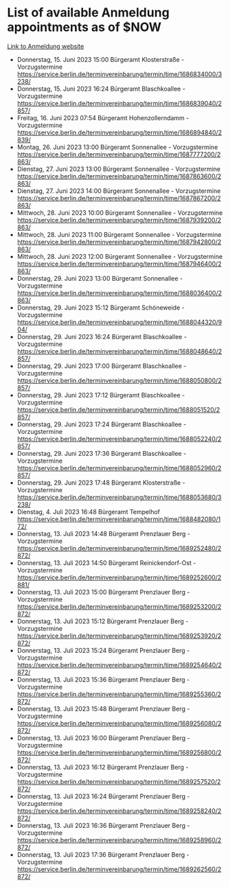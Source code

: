 # List of available Anmeldung appointments as of $NOW
[Link to Anmeldung website](https://service.berlin.de/terminvereinbarung/termin/tag.php?termin=1&anliegen[]=120686&dienstleisterlist=122210,122217,327316,122219,327312,122227,327314,122231,327346,122243,327348,122254,122252,329742,122260,329745,122262,329748,122271,327278,122273,327274,122277,327276,330436,122280,327294,122282,327290,122284,327292,122291,327270,122285,327266,122286,327264,122296,327268,150230,329760,122297,327286,122294,327284,122312,329763,122314,329775,122304,327330,122311,327334,122309,327332,317869,122281,327352,122279,329772,122283,122276,327324,122274,327326,122267,329766,122246,327318,122251,327320,122257,327322,122208,327298,122226,327300&herkunft=http%3A%2F%2Fservice.berlin.de%2Fdienstleistung%2F120686%2F)
- Donnerstag, 15. Juni 2023 15:00 Bürgeramt Klosterstraße - Vorzugstermine https://service.berlin.de/terminvereinbarung/termin/time/1686834000/3238/
- Donnerstag, 15. Juni 2023 16:24 Bürgeramt Blaschkoallee - Vorzugstermine https://service.berlin.de/terminvereinbarung/termin/time/1686839040/2857/
- Freitag, 16. Juni 2023 07:54 Bürgeramt Hohenzollerndamm - Vorzugstermine https://service.berlin.de/terminvereinbarung/termin/time/1686894840/2839/
- Montag, 26. Juni 2023 13:00 Bürgeramt Sonnenallee - Vorzugstermine https://service.berlin.de/terminvereinbarung/termin/time/1687777200/2863/
- Dienstag, 27. Juni 2023 13:00 Bürgeramt Sonnenallee - Vorzugstermine https://service.berlin.de/terminvereinbarung/termin/time/1687863600/2863/
- Dienstag, 27. Juni 2023 14:00 Bürgeramt Sonnenallee - Vorzugstermine https://service.berlin.de/terminvereinbarung/termin/time/1687867200/2863/
- Mittwoch, 28. Juni 2023 10:00 Bürgeramt Sonnenallee - Vorzugstermine https://service.berlin.de/terminvereinbarung/termin/time/1687939200/2863/
- Mittwoch, 28. Juni 2023 11:00 Bürgeramt Sonnenallee - Vorzugstermine https://service.berlin.de/terminvereinbarung/termin/time/1687942800/2863/
- Mittwoch, 28. Juni 2023 12:00 Bürgeramt Sonnenallee - Vorzugstermine https://service.berlin.de/terminvereinbarung/termin/time/1687946400/2863/
- Donnerstag, 29. Juni 2023 13:00 Bürgeramt Sonnenallee - Vorzugstermine https://service.berlin.de/terminvereinbarung/termin/time/1688036400/2863/
- Donnerstag, 29. Juni 2023 15:12 Bürgeramt Schöneweide - Vorzugstermine https://service.berlin.de/terminvereinbarung/termin/time/1688044320/904/
- Donnerstag, 29. Juni 2023 16:24 Bürgeramt Blaschkoallee - Vorzugstermine https://service.berlin.de/terminvereinbarung/termin/time/1688048640/2857/
- Donnerstag, 29. Juni 2023 17:00 Bürgeramt Blaschkoallee - Vorzugstermine https://service.berlin.de/terminvereinbarung/termin/time/1688050800/2857/
- Donnerstag, 29. Juni 2023 17:12 Bürgeramt Blaschkoallee - Vorzugstermine https://service.berlin.de/terminvereinbarung/termin/time/1688051520/2857/
- Donnerstag, 29. Juni 2023 17:24 Bürgeramt Blaschkoallee - Vorzugstermine https://service.berlin.de/terminvereinbarung/termin/time/1688052240/2857/
- Donnerstag, 29. Juni 2023 17:36 Bürgeramt Blaschkoallee - Vorzugstermine https://service.berlin.de/terminvereinbarung/termin/time/1688052960/2857/
- Donnerstag, 29. Juni 2023 17:48 Bürgeramt Klosterstraße - Vorzugstermine https://service.berlin.de/terminvereinbarung/termin/time/1688053680/3238/
- Dienstag, 4. Juli 2023 16:48 Bürgeramt Tempelhof https://service.berlin.de/terminvereinbarung/termin/time/1688482080/172/
- Donnerstag, 13. Juli 2023 14:48 Bürgeramt Prenzlauer Berg - Vorzugstermine https://service.berlin.de/terminvereinbarung/termin/time/1689252480/2872/
- Donnerstag, 13. Juli 2023 14:50 Bürgeramt Reinickendorf-Ost - Vorzugstermine https://service.berlin.de/terminvereinbarung/termin/time/1689252600/2881/
- Donnerstag, 13. Juli 2023 15:00 Bürgeramt Prenzlauer Berg - Vorzugstermine https://service.berlin.de/terminvereinbarung/termin/time/1689253200/2872/
- Donnerstag, 13. Juli 2023 15:12 Bürgeramt Prenzlauer Berg - Vorzugstermine https://service.berlin.de/terminvereinbarung/termin/time/1689253920/2872/
- Donnerstag, 13. Juli 2023 15:24 Bürgeramt Prenzlauer Berg - Vorzugstermine https://service.berlin.de/terminvereinbarung/termin/time/1689254640/2872/
- Donnerstag, 13. Juli 2023 15:36 Bürgeramt Prenzlauer Berg - Vorzugstermine https://service.berlin.de/terminvereinbarung/termin/time/1689255360/2872/
- Donnerstag, 13. Juli 2023 15:48 Bürgeramt Prenzlauer Berg - Vorzugstermine https://service.berlin.de/terminvereinbarung/termin/time/1689256080/2872/
- Donnerstag, 13. Juli 2023 16:00 Bürgeramt Prenzlauer Berg - Vorzugstermine https://service.berlin.de/terminvereinbarung/termin/time/1689256800/2872/
- Donnerstag, 13. Juli 2023 16:12 Bürgeramt Prenzlauer Berg - Vorzugstermine https://service.berlin.de/terminvereinbarung/termin/time/1689257520/2872/
- Donnerstag, 13. Juli 2023 16:24 Bürgeramt Prenzlauer Berg - Vorzugstermine https://service.berlin.de/terminvereinbarung/termin/time/1689258240/2872/
- Donnerstag, 13. Juli 2023 16:36 Bürgeramt Prenzlauer Berg - Vorzugstermine https://service.berlin.de/terminvereinbarung/termin/time/1689258960/2872/
- Donnerstag, 13. Juli 2023 17:36 Bürgeramt Prenzlauer Berg - Vorzugstermine https://service.berlin.de/terminvereinbarung/termin/time/1689262560/2872/
